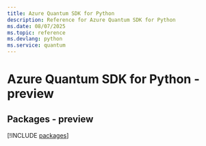 ```yaml
---
title: Azure Quantum SDK for Python
description: Reference for Azure Quantum SDK for Python
ms.date: 08/07/2025
ms.topic: reference
ms.devlang: python
ms.service: quantum
---
```

# Azure Quantum SDK for Python - preview
## Packages - preview
[!INCLUDE [packages](quantum-index.md)]